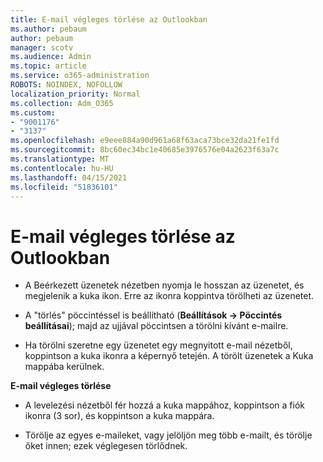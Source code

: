```yaml
---
title: E-mail végleges törlése az Outlookban
ms.author: pebaum
author: pebaum
manager: scotv
ms.audience: Admin
ms.topic: article
ms.service: o365-administration
ROBOTS: NOINDEX, NOFOLLOW
localization_priority: Normal
ms.collection: Adm_O365
ms.custom:
- "9001176"
- "3137"
ms.openlocfilehash: e9eee884a90d961a68f63aca73bce32da21fe1fd
ms.sourcegitcommit: 8bc60ec34bc1e40685e3976576e04a2623f63a7c
ms.translationtype: MT
ms.contentlocale: hu-HU
ms.lasthandoff: 04/15/2021
ms.locfileid: "51836101"
---
```

# <a name="permanently-delete-an-email-in-outlook"></a>E-mail végleges törlése az Outlookban

- A Beérkezett üzenetek nézetben nyomja le hosszan az üzenetet, és megjelenik a kuka ikon. Erre az ikonra koppintva törölheti az üzenetet.

- A "törlés" pöccintéssel is beállítható (**Beállítások -> Pöccintés beállításai**); majd az ujjával pöccintsen a törölni kívánt e-mailre. 

- Ha törölni szeretne egy üzenetet egy megnyitott e-mail nézetből, koppintson a kuka ikonra a képernyő tetején. A törölt üzenetek a Kuka mappába kerülnek. 

**E-mail végleges törlése**

- A levelezési nézetből fér hozzá a kuka mappához, koppintson a fiók ikonra (3 sor), és koppintson a kuka mappára.

- Törölje az egyes e-maileket, vagy jelöljön meg több e-mailt, és törölje őket innen; ezek véglegesen törlődnek.